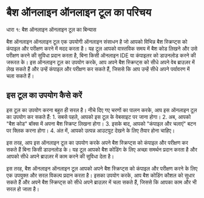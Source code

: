 बैश ऑनलाइन ऑनलाइन टूल का परिचय
==============================

धारा १: बैश ऑनलाइन ऑनलाइन टूल का बिन्यास

बैश ऑनलाइन ऑनलाइन टूल एक उपयोगी ऑनलाइन संसाधन है जो आपको विभिन्न बैश स्क्रिप्ट्स को कंपाइल और परीक्षण करने में मदद करता है। यह टूल आपको वास्तविक समय में बैश कोड लिखने और उसे परीक्षण करने की सुविधा प्रदान करता है, बिना किसी ऑनलाइन IDE या कंपाइलर को डाउनलोड करने की जरूरत के। इस ऑनलाइन टूल का उपयोग करके, आप अपने बैश स्क्रिप्ट्स को सीधे अपने वेब ब्राउज़र में लेख सकते हैं और उन्हें कंपाइल और परीक्षण कर सकते हैं, जिससे कि आप उन्हें सीधे अपने पर्यावरण में चला सकते हैं।

इस टूल का उपयोग कैसे करें
-------------------------

इस टूल का उपयोग करना बहुत ही सरल है। नीचे दिए गए चरणों का पालन करके, आप इस ऑनलाइन टूल का उपयोग कर सकते हैं: 1. सबसे पहले, आपको इस टूल के वेबसाइट पर जाना होगा।
2. अब, आपको "बैश कोड" बॉक्स में अपना बैश स्क्रिप्ट लिखना होगा।
3. इसके बाद, आपको "कंपाइल और चलाएं" बटन पर क्लिक करना होगा।
4. अंत में, आपको उत्पन्न आउटपुट देखने के लिए तैयार होना चाहिए।

इस तरह, आप इस ऑनलाइन टूल का उपयोग करके अपने बैश स्क्रिप्ट्स को कंपाइल और परीक्षण कर सकते हैं बिना किसी डाउनलोड के। यह टूल आपको बैश कोडिंग के लिए अच्छा समर्थन प्रदान करता है और आपको सीधे अपने ब्राउज़र में काम करने की सुविधा देता है।

इस तरह, बैश ऑनलाइन ऑनलाइन टूल आपको अपने बैश स्क्रिप्ट्स को कंपाइल और परीक्षण करने के लिए एक उपयुक्त और सरल विकल्प प्रदान करता है। इसका उपयोग करके, आप बैश कोडिंग कौशल को सुधार सकते हैं और अपने बैश स्क्रिप्ट्स को सीधे अपने ब्राउज़र में चला सकते हैं, जिससे कि आपका काम और भी सरल हो जाता है।